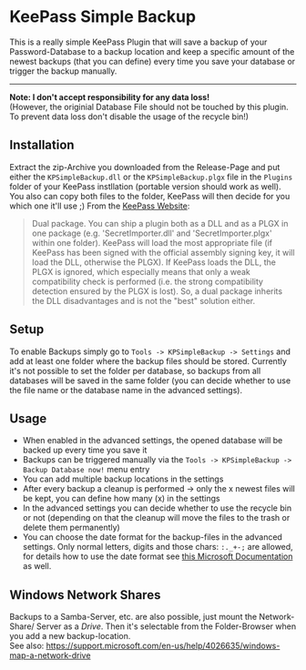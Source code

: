 # KeePass Simple Backup
This is a really simple KeePass Plugin that will save a backup of your Password-Database to a backup location and keep a specific amount of the newest backups (that you can define) every time you save your database or trigger the backup manually.

---

**Note: I don't accept responsibility for any data loss!**  
(However, the originial Database File should not be touched by this plugin. To prevent data loss don't disable the usage of the recycle bin!)

## Installation
Extract the zip-Archive you downloaded from the Release-Page and put either the `KPSimpleBackup.dll` or the `KPSimpleBackup.plgx` file in the `Plugins` folder of your KeePass instllation (portable version should work as well).  
You also can copy both files to the folder, KeePass will then decide for you which one it'll use ;)
From the [KeePass Website](https://keepass.info/help/v2_dev/plg_index.html):  
> Dual package. You can ship a plugin both as a DLL and as a PLGX in one package (e.g. 'SecretImporter.dll' and 'SecretImporter.plgx' within one folder). KeePass will load the most appropriate file (if KeePass has been signed with the official assembly signing key, it will load the DLL, otherwise the PLGX). If KeePass loads the DLL, the PLGX is ignored, which especially means that only a weak compatibility check is performed (i.e. the strong compatibility detection ensured by the PLGX is lost). So, a dual package inherits the DLL disadvantages and is not the "best" solution either.

## Setup
To enable Backups simply go to `Tools -> KPSimpleBackup -> Settings` and add at least one folder where the backup files should be stored. Currently it's not possible to set the folder per database, so backups from all databases will be saved in the same folder (you can decide whether to use the file name or the database name in the advanced settings).

## Usage
*  When enabled in the advanced settings, the opened database will be backed up every time you save it
*  Backups can be triggered manually via the `Tools -> KPSimpleBackup -> Backup Database now!` menu entry
*  You can add multiple backup locations in the settings
*  After every backup a cleanup is performed -> only the x newest files will be kept, you can define how many (x) in the settings
*  In the advanced settings you can decide whether to use the recycle bin or not (depending on that the cleanup will move the files to the trash or delete them permanently)
*  You can choose the date format for the backup-files in the advanced settings. Only normal letters, digits and those chars: `:._+-;` are allowed, for details how to use the date format see [this Microsoft Documentation](https://docs.microsoft.com/en-us/dotnet/standard/base-types/standard-date-and-time-format-strings) as well.

## Windows Network Shares
Backups to a Samba-Server, etc. are also possible, just mount the Network-Share/ Server as a _Drive_. Then it's selectable from the Folder-Browser when you add a new backup-location.  
See also: https://support.microsoft.com/en-us/help/4026635/windows-map-a-network-drive